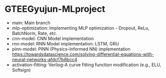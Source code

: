 # GTEEGyujun-MLproject

- main: Main branch
- mlp-optimization: Implementing MLP optimization - Dropout, ReLu, BatchNorm, Rate, etc.
- cnn-model: CNN Model implementation
- rnn-model: RNN Model implementation: LSTM, GRU
- pinn-model: PINN (Physics-Informed NN) implementation
  https://towardsdatascience.com/solving-differential-equations-with-neural-networks-afdcf7b8bcc4
- activation-fitting: Verilog-A curve fitting function modification (e.g., ELU, Softsign)
